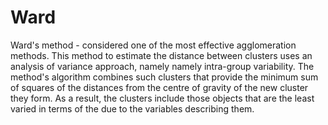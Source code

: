 # Ward
Ward's method - considered one of the most effective agglomeration methods. This method to estimate the distance between clusters uses an analysis of variance approach, namely namely intra-group variability. The method's algorithm combines such clusters that provide the minimum sum of squares of the distances from the centre of gravity of the new cluster they form. As a result, the clusters include those objects that are the least varied in terms of the due to the variables describing them.
